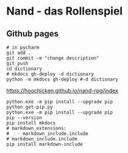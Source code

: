 # Nand - das Rollenspiel

## Github pages 

~~~shell
# in pycharm
git add .
git commit -m "change description"
git push
cd dictionary
# mkdocs gh-deploy -d dictionary
python -m mkdocs gh-deploy #-d dictionary
~~~

<https://hoochicken.github.io/nand-rpg/index>

~~~shell
python.exe -m pip install --upgrade pip
python get-pip.py
python.exe -m pip install --upgrade pip
pip --version
pip install mkdocs
# markdown_extensions:
#   - markdown_include.include
# markdown_include.include
pip install markdown-include
~~~
